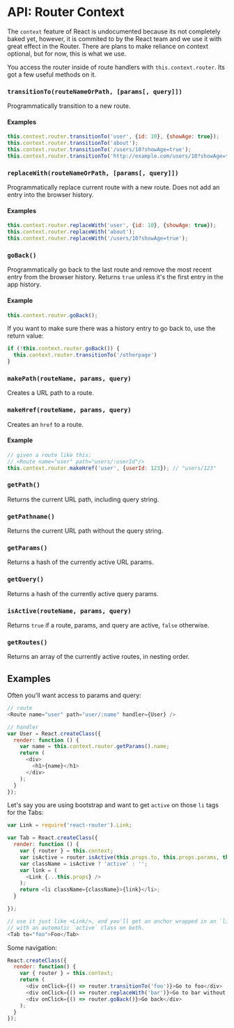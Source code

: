 API: Router Context
===================

The `context` feature of React is undocumented because its not
completely baked yet, however, it is commited to by the React team and
we use it with great effect in the Router. There are plans to make
reliance on context optional, but for now, this is what we use.

You access the router inside of route handlers with
`this.context.router`. Its got a few useful methods on it.

### `transitionTo(routeNameOrPath, [params[, query]])`

Programmatically transition to a new route.

#### Examples

```js
this.context.router.transitionTo('user', {id: 10}, {showAge: true});
this.context.router.transitionTo('about');
this.context.router.transitionTo('/users/10?showAge=true');
this.context.router.transitionTo('http://example.com/users/10?showAge=true');
```

### `replaceWith(routeNameOrPath, [params[, query]])`

Programmatically replace current route with a new route. Does not add an
entry into the browser history.

#### Examples

```js
this.context.router.replaceWith('user', {id: 10}, {showAge: true});
this.context.router.replaceWith('about');
this.context.router.replaceWith('/users/10?showAge=true');
```

### `goBack()`

Programmatically go back to the last route and remove the most recent
entry from the browser history. Returns `true` unless it's the first entry
in the app history.

#### Example

```js
this.context.router.goBack();
```

If you want to make sure there was a history entry to go back to, use the return value:

```js
if (!this.context.router.goBack()) {
  this.context.router.transitionTo('/otherpage')
}
```

### `makePath(routeName, params, query)`

Creates a URL path to a route.

### `makeHref(routeName, params, query)`

Creates an `href` to a route.

#### Example

```js
// given a route like this:
// <Route name="user" path="users/:userId"/>
this.context.router.makeHref('user', {userId: 123}); // "users/123"
```

### `getPath()`

Returns the current URL path, including query string.

### `getPathname()`

Returns the current URL path without the query string.

### `getParams()`

Returns a hash of the currently active URL params.

### `getQuery()`

Returns a hash of the currently active query params.

### `isActive(routeName, params, query)`

Returns `true` if a route, params, and query are active, `false`
otherwise.

### `getRoutes()`

Returns an array of the currently active routes, in nesting order.

Examples
--------

Often you'll want access to params and query:

```js
// route
<Route name="user" path="user/:name" handler={User} />

// handler
var User = React.createClass({
  render: function () {
    var name = this.context.router.getParams().name;
    return (
      <div>
        <h1>{name}</h1>
      </div>
    );
  }
});
```

Let's say you are using bootstrap and want to get `active` on those `li`
tags for the Tabs:

```js
var Link = require('react-router').Link;

var Tab = React.createClass({
  render: function () {
    var { router } = this.context;
    var isActive = router.isActive(this.props.to, this.props.params, this.props.query);
    var className = isActive ? 'active' : '';
    var link = (
      <Link {...this.props} />
    );
    return <li className={className}>{link}</li>;
  }

});

// use it just like <Link/>, and you'll get an anchor wrapped in an `li`
// with an automatic `active` class on both.
<Tab to="foo">Foo</Tab>
```

Some navigation:

```js
React.createClass({
  render: function() {
    var { router } = this.context;
    return (
      <div onClick={() => router.transitionTo('foo')}>Go to foo</div>
      <div onClick={() => router.replaceWith('bar')}>Go to bar without creating a new history entry</div>
      <div onClick={() => router.goBack()}>Go back</div>
    );
  }
});
```


